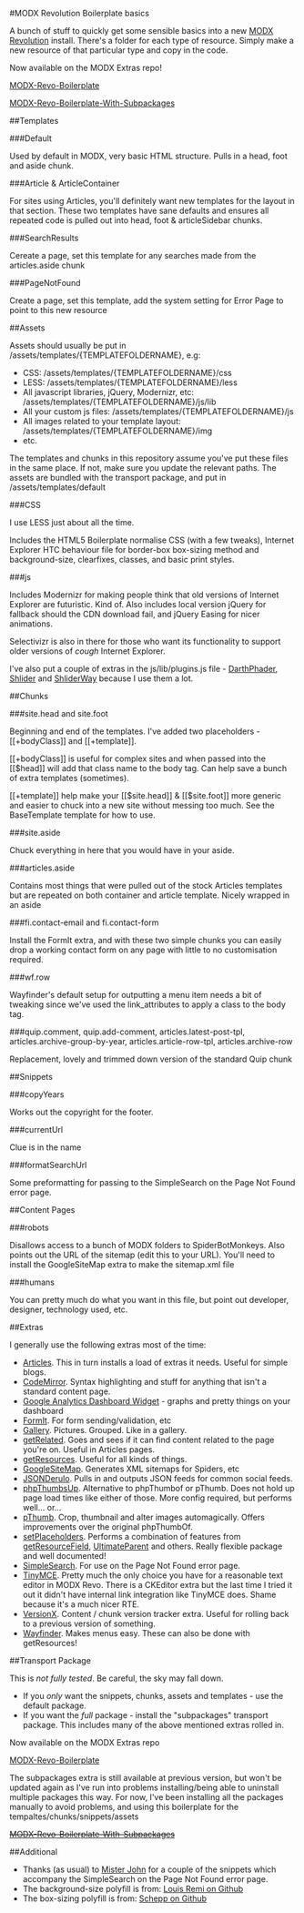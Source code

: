 #MODX Revolution Boilerplate basics

A bunch of stuff to quickly get some sensible basics into a new [MODX Revolution](http://modx.com/) install. There's a folder for each type of resource. Simply make a new resource of that particular type and copy in the code.

Now available on the MODX Extras repo!

[MODX-Revo-Boilerplate](http://modx.com/extras/package/modxrevoboilerplate)

[MODX-Revo-Boilerplate-With-Subpackages](http://modx.com/extras/package/modxrevoboilerplatewithsubpackages)

##Templates

###Default

Used by default in MODX, very basic HTML structure. Pulls in a head, foot and aside chunk.

###Article & ArticleContainer

For sites using Articles, you'll definitely want new templates for the layout in that section. These two templates have sane defaults and ensures all repeated code is pulled out into head, foot & articleSidebar chunks.

###SearchResults

Cereate a page, set this template for any searches made from the articles.aside chunk

###PageNotFound

Create a page, set this template, add the system setting for Error Page to point to this new resource


##Assets

Assets should usually be put in /assets/templates/{TEMPLATEFOLDERNAME}, e.g:

* CSS: /assets/templates/{TEMPLATEFOLDERNAME}/css
* LESS: /assets/templates/{TEMPLATEFOLDERNAME}/less
* All javascript libraries, jQuery, Modernizr, etc: /assets/templates/{TEMPLATEFOLDERNAME}/js/lib
* All your custom js files: /assets/templates/{TEMPLATEFOLDERNAME}/js
* All images related to your template layout: /assets/templates/{TEMPLATEFOLDERNAME}/img
* etc.

The templates and chunks in this repository assume you've put these files in the same place. If not, make sure you update the relevant paths. The assets are bundled with the transport package, and put in /assets/templates/default

###CSS

I use LESS just about all the time.

Includes the HTML5 Boilerplate normalise CSS (with a few tweaks), Internet Explorer HTC behaviour file for border-box box-sizing method and background-size, clearfixes, classes, and basic print styles.

###js

Includes Modernizr for making people think that old versions of Internet Explorer are futuristic. Kind of. Also includes local version jQuery for fallback should the CDN download fail, and jQuery Easing for nicer animations.

Selectivizr is also in there for those who want its functionality to support older versions of *cough* Internet Explorer.

I've also put a couple of extras in the js/lib/plugins.js file - [DarthPhader](https://github.com/pdincubus/jquery.DarthPhader), [Shlider](https://github.com/pdincubus/jquery.Shlider) and [ShliderWay](https://github.com/pdincubus/jquery.ShliderWay) because I use them a lot.


##Chunks

###site.head and site.foot

Beginning and end of the templates. I've added two placeholders - [[+bodyClass]] and [[+template]].

[[+bodyClass]] is useful for complex sites and when passed into the [[$head]] will add that class name to the body tag. Can help save a bunch of extra templates (sometimes).

[[+template]] help make your [[$site.head]] & [[$site.foot]] more generic and easier to chuck into a new site without messing too much. See the BaseTemplate template for how to use.

###site.aside

Chuck everything in here that you would have in your aside.

###articles.aside

Contains most things that were pulled out of the stock Articles templates but are repeated on both container and article template. Nicely wrapped in an aside

###fi.contact-email and fi.contact-form

Install the FormIt extra, and with these two simple chunks you can easily drop a working contact form on any page with little to no customisation required.

###wf.row

Wayfinder's default setup for outputting a menu item needs a bit of tweaking since we've used the link_attributes to apply a class to the body tag.

###quip.comment, quip.add-comment, articles.latest-post-tpl, articles.archive-group-by-year, articles.article-row-tpl, articles.archive-row

Replacement, lovely and trimmed down version of the standard Quip chunk


##Snippets

###copyYears

Works out the copyright for the footer.

###currentUrl

Clue is in the name

###formatSearchUrl

Some preformatting for passing to the SimpleSearch on the Page Not Found error page.


##Content Pages

###robots

Disallows access to a bunch of MODX folders to SpiderBotMonkeys. Also points out the URL of the sitemap (edit this to your URL). You'll need to install the GoogleSiteMap extra to make the sitemap.xml file

###humans

You can pretty much do what you want in this file, but point out developer, designer, technology used, etc.


##Extras

I generally use the following extras most of the time:

* [Articles](http://rtfm.modx.com/extras/revo/articles). This in turn installs a load of extras it needs. Useful for simple blogs.
* [CodeMirror](http://modx.com/extras/package/codemirror). Syntax highlighting and stuff for anything that isn't a standard content page.
* [Google Analytics Dashboard Widget](http://modx.com/extras/package/googleanalyticsdashboardwidget) - graphs and pretty things on your dashboard
* [FormIt](http://rtfm.modx.com/extras/revo/formit). For form sending/validation, etc
* [Gallery](http://modx.com/extras/package/gallery). Pictures. Grouped. Like in a gallery.
* [getRelated](http://rtfm.modx.com/extras/revo/getrelated). Goes and sees if it can find content related to the page you're on. Useful in Articles pages.
* [getResources](http://rtfm.modx.com/extras/revo/getresources). Useful for all kinds of things.
* [GoogleSiteMap](http://rtfm.modx.com/extras/revo/googlesitemap). Generates XML sitemaps for Spiders, etc
* [JSONDerulo](http://modx.com/extras/package/jsonderulo). Pulls in and outputs JSON feeds for common social feeds.
* [phpThumbsUp](http://modx.com/extras/package/phpthumbsup). Alternative to phpThumbof or pThumb. Does not hold up page load times like either of those. More config required, but performs well... or...
* [pThumb](https://github.com/oo12/phpThumbOf). Crop, thumbnail and alter images automagically. Offers improvements over the original phpThumbOf.
* [setPlaceholders](https://github.com/oo12/setPlaceholders/). Performs a combination of features from [getResourceField](http://modx.com/extras/package/getresourcefield), [UltimateParent](http://modx.com/extras/package/ultimateparent) and others. Really flexible package and well documented!
* [SimpleSearch](http://rtfm.modx.com/extras/revo/simplesearch). For use on the Page Not Found error page.
* [TinyMCE](http://modx.com/extras/package/tinymce). Pretty much the only choice you have for a reasonable text editor in MODX Revo. There is a CKEditor extra but the last time I tried it out it didn't have internal link integration like TinyMCE does. Shame because it's a much nicer RTE.
* [VersionX](https://github.com/Mark-H/VersionX2). Content / chunk version tracker extra. Useful for rolling back to a previous version of something.
* [Wayfinder](http://rtfm.modx.com/extras/revo/wayfinder). Makes menus easy. These can also be done with getResources!


##Transport Package

This is *not* *fully* *tested*. Be careful, the sky may fall down.

* If you *only* want the snippets, chunks, assets and templates - use the default package.
* If you want the *full* package - install the "subpackages" transport package. This includes many of the above mentioned extras rolled in.

Now available on the MODX Extras repo

[MODX-Revo-Boilerplate](http://modx.com/extras/package/modxrevoboilerplate)

The subpackages extra is still available at previous version, but won't be updated again as I've run into problems installing/being able to uninstall multiple packages this way. For now, I've been installing all the packages manually to avoid problems, and using this boilerplate for the tempaltes/chunks/snippets/assets

<del>[MODX-Revo-Boilerplate-With-Subpackages](http://modx.com/extras/package/modxrevoboilerplatewithsubpackages)</del>


##Additional

* Thanks (as usual) to [Mister John](https://github.com/johnnoel) for a couple of the snippets which accompany the SimpleSearch on the Page Not Found error page.
* The background-size polyfill is from: [Louis Remi on Github](https://github.com/louisremi/background-size-polyfill)
* The box-sizing polyfill is from: [Schepp on Github](https://github.com/Schepp/box-sizing-polyfill)

